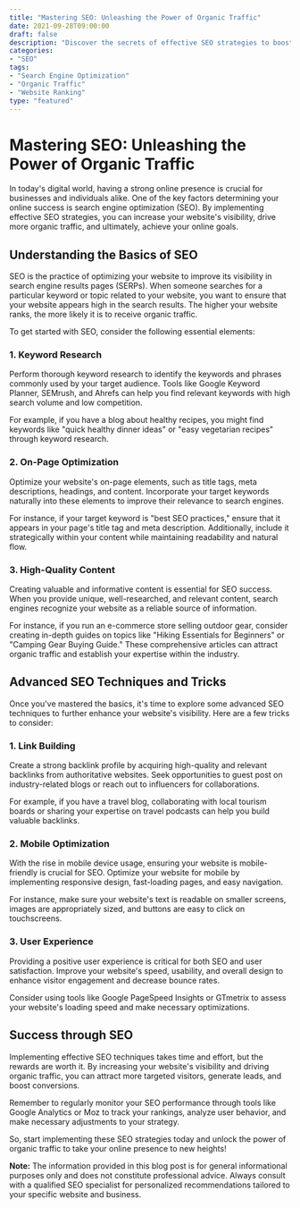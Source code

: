 ```yaml
---
title: "Mastering SEO: Unleashing the Power of Organic Traffic"
date: 2021-09-28T09:00:00
draft: false
description: "Discover the secrets of effective SEO strategies to boost your website's organic traffic and improve your online visibility."
categories:
- "SEO"
tags:
- "Search Engine Optimization"
- "Organic Traffic"
- "Website Ranking"
type: "featured"
---
```


# Mastering SEO: Unleashing the Power of Organic Traffic

In today's digital world, having a strong online presence is crucial for businesses and individuals alike. One of the key factors determining your online success is search engine optimization (SEO). By implementing effective SEO strategies, you can increase your website's visibility, drive more organic traffic, and ultimately, achieve your online goals.

## Understanding the Basics of SEO

SEO is the practice of optimizing your website to improve its visibility in search engine results pages (SERPs). When someone searches for a particular keyword or topic related to your website, you want to ensure that your website appears high in the search results. The higher your website ranks, the more likely it is to receive organic traffic.

To get started with SEO, consider the following essential elements:

### 1. Keyword Research

Perform thorough keyword research to identify the keywords and phrases commonly used by your target audience. Tools like Google Keyword Planner, SEMrush, and Ahrefs can help you find relevant keywords with high search volume and low competition.

For example, if you have a blog about healthy recipes, you might find keywords like "quick healthy dinner ideas" or "easy vegetarian recipes" through keyword research.

### 2. On-Page Optimization

Optimize your website's on-page elements, such as title tags, meta descriptions, headings, and content. Incorporate your target keywords naturally into these elements to improve their relevance to search engines.

For instance, if your target keyword is "best SEO practices," ensure that it appears in your page's title tag and meta description. Additionally, include it strategically within your content while maintaining readability and natural flow.

### 3. High-Quality Content

Creating valuable and informative content is essential for SEO success. When you provide unique, well-researched, and relevant content, search engines recognize your website as a reliable source of information.

For instance, if you run an e-commerce store selling outdoor gear, consider creating in-depth guides on topics like "Hiking Essentials for Beginners" or "Camping Gear Buying Guide." These comprehensive articles can attract organic traffic and establish your expertise within the industry.

## Advanced SEO Techniques and Tricks

Once you've mastered the basics, it's time to explore some advanced SEO techniques to further enhance your website's visibility. Here are a few tricks to consider:

### 1. Link Building

Create a strong backlink profile by acquiring high-quality and relevant backlinks from authoritative websites. Seek opportunities to guest post on industry-related blogs or reach out to influencers for collaborations.

For example, if you have a travel blog, collaborating with local tourism boards or sharing your expertise on travel podcasts can help you build valuable backlinks.

### 2. Mobile Optimization

With the rise in mobile device usage, ensuring your website is mobile-friendly is crucial for SEO. Optimize your website for mobile by implementing responsive design, fast-loading pages, and easy navigation.

For instance, make sure your website's text is readable on smaller screens, images are appropriately sized, and buttons are easy to click on touchscreens.

### 3. User Experience

Providing a positive user experience is critical for both SEO and user satisfaction. Improve your website's speed, usability, and overall design to enhance visitor engagement and decrease bounce rates.

Consider using tools like Google PageSpeed Insights or GTmetrix to assess your website's loading speed and make necessary optimizations.

## Success through SEO

Implementing effective SEO techniques takes time and effort, but the rewards are worth it. By increasing your website's visibility and driving organic traffic, you can attract more targeted visitors, generate leads, and boost conversions.

Remember to regularly monitor your SEO performance through tools like Google Analytics or Moz to track your rankings, analyze user behavior, and make necessary adjustments to your strategy.

So, start implementing these SEO strategies today and unlock the power of organic traffic to take your online presence to new heights!

**Note:** The information provided in this blog post is for general informational purposes only and does not constitute professional advice. Always consult with a qualified SEO specialist for personalized recommendations tailored to your specific website and business.
